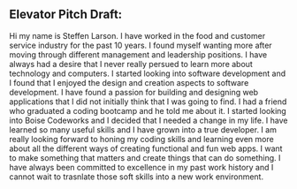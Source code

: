 ## Elevator Pitch Draft:

Hi my name is Steffen Larson.
I have worked in the food and customer service industry for the past 10 years. I found myself wanting more after moving through different management and leadership positions. I have always had a desire that I never really persued to learn more about technology and computers. I started looking into software development and I found that I enjoyed the design and creation aspects to software development. I have found a passion for building and designing web applications that I did not initially think that I was going to find. I had a friend who graduated a coding bootcamp and he told me about it. I started looking into Boise Codeworks and I decided that I needed a change in my life. I have learned so many useful skills and I have grown into a true developer. I am really looking forward to honing my coding skills and learning even more about all the different ways of creating functional and fun web apps. I want to make something that matters and create things that can do something. I have always been committed to excellence in my past work history and I cannot wait to trasnlate those soft skills into a new work environment.